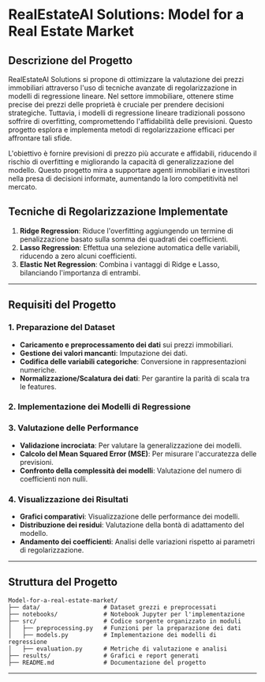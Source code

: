 # RealEstateAI Solutions: Model for a Real Estate Market

## Descrizione del Progetto
RealEstateAI Solutions si propone di ottimizzare la valutazione dei prezzi immobiliari attraverso l'uso di tecniche avanzate di regolarizzazione in modelli di regressione lineare. Nel settore immobiliare, ottenere stime precise dei prezzi delle proprietà è cruciale per prendere decisioni strategiche. Tuttavia, i modelli di regressione lineare tradizionali possono soffrire di overfitting, compromettendo l'affidabilità delle previsioni. Questo progetto esplora e implementa metodi di regolarizzazione efficaci per affrontare tali sfide.

L'obiettivo è fornire previsioni di prezzo più accurate e affidabili, riducendo il rischio di overfitting e migliorando la capacità di generalizzazione del modello. Questo progetto mira a supportare agenti immobiliari e investitori nella presa di decisioni informate, aumentando la loro competitività nel mercato.

## Tecniche di Regolarizzazione Implementate
1. **Ridge Regression**: Riduce l'overfitting aggiungendo un termine di penalizzazione basato sulla somma dei quadrati dei coefficienti.
2. **Lasso Regression**: Effettua una selezione automatica delle variabili, riducendo a zero alcuni coefficienti.
3. **Elastic Net Regression**: Combina i vantaggi di Ridge e Lasso, bilanciando l'importanza di entrambi.

---

## Requisiti del Progetto

### 1. Preparazione del Dataset
- **Caricamento e preprocessamento dei dati** sui prezzi immobiliari.
- **Gestione dei valori mancanti**: Imputazione dei dati.
- **Codifica delle variabili categoriche**: Conversione in rappresentazioni numeriche.
- **Normalizzazione/Scalatura dei dati**: Per garantire la parità di scala tra le features.

### 2. Implementazione dei Modelli di Regressione

### 3. Valutazione delle Performance
- **Validazione incrociata**: Per valutare la generalizzazione dei modelli.
- **Calcolo del Mean Squared Error (MSE)**: Per misurare l'accuratezza delle previsioni.
- **Confronto della complessità dei modelli**: Valutazione del numero di coefficienti non nulli.

### 4. Visualizzazione dei Risultati
- **Grafici comparativi**: Visualizzazione delle performance dei modelli.
- **Distribuzione dei residui**: Valutazione della bontà di adattamento del modello.
- **Andamento dei coefficienti**: Analisi delle variazioni rispetto ai parametri di regolarizzazione.

---

## Struttura del Progetto

```
Model-for-a-real-estate-market/
├── data/                  # Dataset grezzi e preprocessati
├── notebooks/             # Notebook Jupyter per l'implementazione
├── src/                   # Codice sorgente organizzato in moduli
│   ├── preprocessing.py   # Funzioni per la preparazione dei dati
│   ├── models.py          # Implementazione dei modelli di regressione
│   ├── evaluation.py      # Metriche di valutazione e analisi
├── results/               # Grafici e report generati
├── README.md              # Documentazione del progetto
```

---

